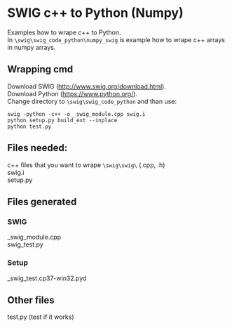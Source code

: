 # SWIG c++ to Python (Numpy)
Examples how to wrape c++ to Python.  
In `\swig\swig_code_python\numpy_swig` is example how to wrape c++ arrays in numpy arrays.

## Wrapping cmd
Download SWIG (http://www.swig.org/download.html).  
Download Python (https://www.python.org/).  
Change directory to `\swig\swig_code_python` and than use:  
```
swig -python -c++ -o _swig_module.cpp swig.i
python setup.py build_ext --inplace
python test.py
```

## Files needed:
c++ files that you want to wrape `\swig\swig\` (.cpp, .h)  
swig.i  
setup.py  

## Files generated 
### SWIG
_swig_module.cpp  
swig_test.py  
### Setup
_swig_test.cp37-win32.pyd  
## Other files
test.py (test if it works)  
